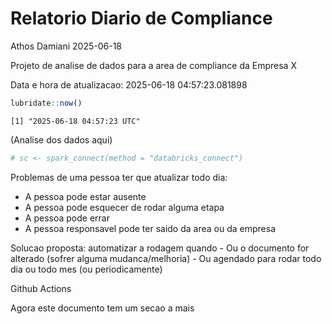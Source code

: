 # Relatorio Diario de Compliance
Athos Damiani
2025-06-18

Projeto de analise de dados para a area de compliance da Empresa X

Data e hora de atualizacao: 2025-06-18 04:57:23.081898

``` r
lubridate::now()
```

    [1] "2025-06-18 04:57:23 UTC"

(Analise dos dados aqui)

``` r
# sc <- spark_connect(method = "databricks_connect")
```

Problemas de uma pessoa ter que atualizar todo dia:

-   A pessoa pode estar ausente
-   A pessoa pode esquecer de rodar alguma etapa
-   A pessoa pode errar
-   A pessoa responsavel pode ter saido da area ou da empresa

Solucao proposta: automatizar a rodagem quando - Ou o documento for
alterado (sofrer alguma mudanca/melhoria) - Ou agendado para rodar todo
dia ou todo mes (ou periodicamente)

Github Actions

Agora este documento tem um secao a mais
